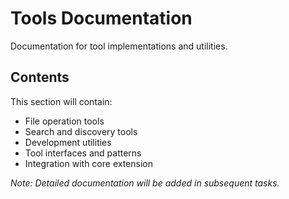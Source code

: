# Tools Documentation

Documentation for tool implementations and utilities.

## Contents

This section will contain:

- File operation tools
- Search and discovery tools
- Development utilities
- Tool interfaces and patterns
- Integration with core extension

_Note: Detailed documentation will be added in subsequent tasks._
